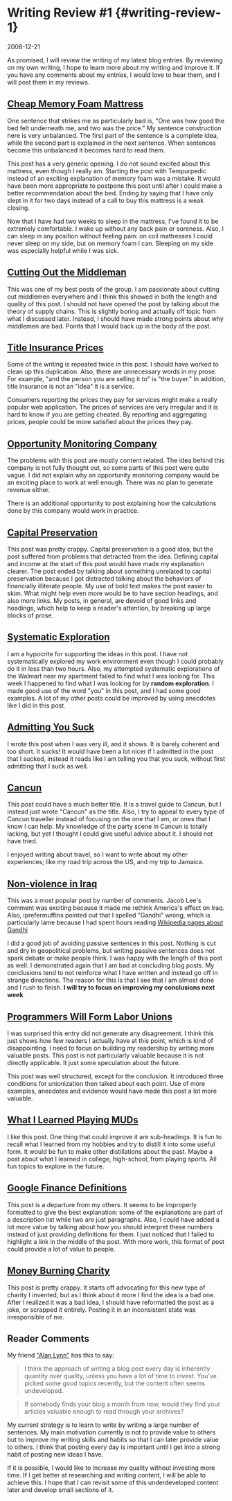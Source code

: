 # Writing Review #1 {#writing-review-1}

2008-12-21

As promised, I will review the writing of my latest blog entries. By
reviewing on my own writing, I hope to learn more about my writing and
improve it. If you have any comments about my entries, I would love to
hear them, and I will post them in my reviews.


## [Cheap Memory Foam Mattress](#memory-foam-mattress)

One sentence that strikes me as particularly bad is, "One was how good
the bed felt underneath me, and two was the price." My sentence
construction here is very unbalanced. The first part of the sentence
is a complete idea, while the second part is explained in the next
sentence. When sentences become this unbalanced it becomes hard to
read them.

This post has a very generic opening. I do not sound excited about
this mattress, even though I really am. Starting the post with
Tempurpedic instead of an exciting explanation of memory foam was a
mistake. It would have been more appropriate to postpone this post
until after I could make a better recommendation about the bed. Ending
by saying that I have only slept in it for two days instead of a call
to buy this mattress is a weak closing.

Now that I have had two weeks to sleep in the mattress, I've found it
to be extremely comfortable. I wake up without any back pain or
soreness. Also, I can sleep in any position without feeling pain: on
coil mattresses I could never sleep on my side, but on memory foam I
can. Sleeping on my side was especially helpful while I was sick.


## [Cutting Out the Middleman](#cutting-out-the-middleman)

This was one of my best posts of the group. I am passionate about
cutting out middlemen everywhere and I think this showed in both the
length and quality of this post. I should not have opened the post by
talking about the theory of supply chains. This is slightly boring and
actually off topic from what I discussed later. Instead, I should have
made strong points about why middlemen are bad. Points that I would
back up in the body of the post.

## [Title Insurance Prices](#title-insurance-prices)

Some of the writing is repeated twice in this post. I should have
worked to clean up this duplication. Also, there are unnecessary words
in my prose. For example, "and the person you are selling it to" is
"the buyer." In addition, title insurance is not an "idea" it is a
service.

Consumers reporting the prices they pay for services might make a
really popular web application. The prices of services are very
irregular and it is hard to know if you are getting cheated. By
reporting and aggregating prices, people could be more satisfied about
the prices they pay.

## [Opportunity Monitoring Company](#opportunity-monitoring-company)

The problems with this post are mostly content related. The idea
behind this company is not fully thought out, so some parts of this
post were quite vague. I did not explain why an opportunity monitoring
company would be an exciting place to work at well enough. There was
no plan to generate revenue either.

There is an additional opportunity to post explaining how the
calculations done by this company would work in practice.

## [Capital Preservation](#capital-preservation)

This post was pretty crappy. Capital preservation is a good idea, but
the post suffered from problems that detracted from the idea. Defining
capital and income at the start of this post would have made my
explanation clearer. The post ended by talking about something
unrelated to capital preservation because I got distracted talking
about the behaviors of financially illiterate people. My use of bold
text makes the post easier to skim. What might help even more would be
to have section headings, and also more links. My posts, in general,
are devoid of good links and headings, which help to keep a reader's
attention, by breaking up large blocks of prose.

## [Systematic Exploration](#systematic-exploration)

I am a hypocrite for supporting the ideas in this post. I have not
systematically explored my work environment even though I could
probably do it in less than two hours. Also, my attempted systematic
explorations of the Walmart near my apartment failed to find what I
was looking for. This week I happened to find what I was looking for
by <b>random exploration</b>. I made good use of the word "you" in
this post, and I had some good examples. A lot of my other posts could
be improved by using anecdotes like I did in this post.

## [Admitting You Suck](#admitting-you-suck)

I wrote this post when I was very ill, and it shows. It is barely
coherent and too short. It sucks! It would have been a lot nicer if I
admitted in the post that I sucked, instead it reads like I am telling
you that you suck, without first admitting that I suck as well.

## [Cancun](#cancun)

This post could have a much better title. It is a travel guide to
Cancun, but I instead just wrote "Cancun" as the title. Also, I try to
appeal to every type of Cancun traveller instead of focusing on the
one that I am, or ones that I know I can help. My knowledge of the
party scene in Cancun is totally lacking, but yet I thought I could
give useful advice about it. I should not have tried.

I enjoyed writing about travel, so I want to write about my other
experiences; like my road trip across the US, and my trip to Jamaica.

## [Non-violence in Iraq](#non-violent-iraq)

This was a most popular post by number of comments. Jacob Lee's
comment was exciting because it made me rethink America's effect on
Iraq. Also, iprefermuffins pointed out that I spelled "Gandhi" wrong,
which is particularly lame because I had spent hours reading
[Wikipedia pages about Gandhi](http://en.wikipedia.org/wiki/Gandhi)

I did a good job of avoiding passive sentences in this post. Nothing
is cut and dry in geopolitical problems, but writing passive sentences
does not spark debate or make people think. I was happy with the
length of this post as well. I demonstrated again that I am bad at
concluding blog posts. My conclusions tend to not reinforce what I
have written and instead go off in strange directions. The reason for
this is that I see that I am almost done and I rush to finish. <b>I
will try to focus on improving my conclusions next week</b>.

## [Programmers Will Form Labor Unions](#programmer-labor-unions)

I was surprised this entry did not generate any disagreement. I think
this just shows how few readers I actually have at this point, which
is kind of disappointing. I need to focus on building my readership by
writing more valuable posts. This post is not particularly valuable
because it is not directly applicable. It just some speculation about
the future.

This post was well structured, except for the conclusion. It
introduced three conditions for unionization then talked about each
point. Use of more examples, anecdotes and evidence would have made
this post a lot more valuable.

## [What I Learned Playing MUDs](#what-i-learned-playing-muds)

I like this post. One thing that could improve it are sub-headings. It
is fun to recall what I learned from my hobbies and try to distill it
into some useful form. It would be fun to make other distillations
about the past. Maybe a post about what I learned in college,
high-school, from playing sports. All fun topics to explore in the
future.

## [Google Finance Definitions](#google-finance-definitions)

This post is a departure from my others. It seems to be improperly
formatted to give the best explanation: some of the explanations are
part of a description list while two are just paragraphs. Also, I
could have added a lot more value by talking about how you should
interpret these numbers instead of just providing definitions for
them. I just noticed that I failed to highlight a link in the middle
of the post. With more work, this format of post could provide a lot
of value to people.

## [Money Burning Charity](#money-burning-charity)

This post is pretty crappy. It starts off advocating for this new type
of charity I invented, but as I think about it more I find the idea is
a bad one. After I realized it was a bad idea, I should have
reformatted the post as a joke, or scrapped it entirely. Posting it in
an inconsistent state was irresponsible of me.

## Reader Comments

My friend ["Alan Lynn"](http://www.alanlynn.com) has this to say:

> I think the approach of writing a blog post every day is inherently
> quantity over quality, unless you have a lot of time to
> invest. You've picked some good topics recently, but the content
> often seems undeveloped.

> If somebody finds your blog a month from now, would they find your
> articles valuable enough to read through your archives?

My current strategy is to learn to write by writing a large number of
sentences. My main motivation currently is not to provide value to
others but to improve my writing skills and habits so that I can later
provide value to others. I think that posting every day is important
until I get into a strong habit of posting new ideas I have.

If it is possible, I would like to increase my quality without
investing more time. If I get better at researching and writing
content, I will be able to achieve this. I hope that I can revisit
some of this underdeveloped content later and develop small sections
of it.

